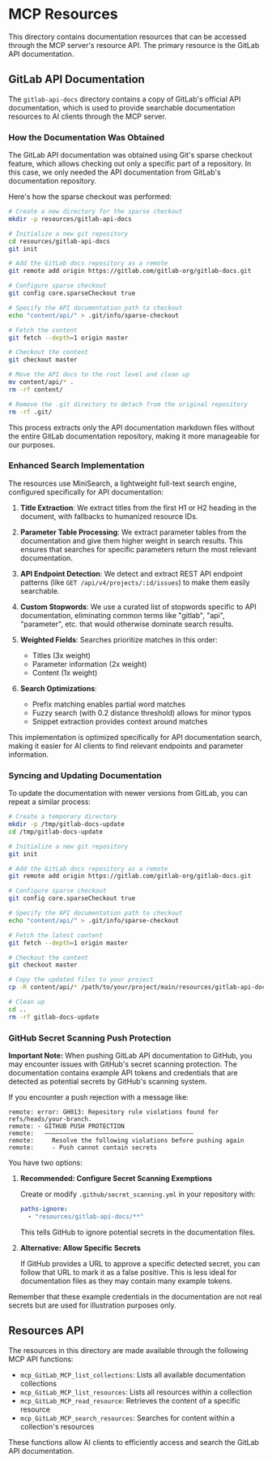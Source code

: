 # MCP Resources

This directory contains documentation resources that can be accessed through the MCP server's resource API. The primary resource is the GitLab API documentation.

## GitLab API Documentation

The `gitlab-api-docs` directory contains a copy of GitLab's official API documentation, which is used to provide searchable documentation resources to AI clients through the MCP server.

### How the Documentation Was Obtained

The GitLab API documentation was obtained using Git's sparse checkout feature, which allows checking out only a specific part of a repository. In this case, we only needed the API documentation from GitLab's documentation repository.

Here's how the sparse checkout was performed:

```bash
# Create a new directory for the sparse checkout
mkdir -p resources/gitlab-api-docs

# Initialize a new git repository
cd resources/gitlab-api-docs
git init

# Add the GitLab docs repository as a remote
git remote add origin https://gitlab.com/gitlab-org/gitlab-docs.git

# Configure sparse checkout
git config core.sparseCheckout true

# Specify the API documentation path to checkout
echo "content/api/" > .git/info/sparse-checkout

# Fetch the content
git fetch --depth=1 origin master

# Checkout the content
git checkout master

# Move the API docs to the root level and clean up
mv content/api/* .
rm -rf content/

# Remove the .git directory to detach from the original repository
rm -rf .git/
```

This process extracts only the API documentation markdown files without the entire GitLab documentation repository, making it more manageable for our purposes.

### Enhanced Search Implementation

The resources use MiniSearch, a lightweight full-text search engine, configured specifically for API documentation:

1. **Title Extraction**: We extract titles from the first H1 or H2 heading in the document, with fallbacks to humanized resource IDs.

2. **Parameter Table Processing**: We extract parameter tables from the documentation and give them higher weight in search results. This ensures that searches for specific parameters return the most relevant documentation.

3. **API Endpoint Detection**: We detect and extract REST API endpoint patterns (like `GET /api/v4/projects/:id/issues`) to make them easily searchable.

4. **Custom Stopwords**: We use a curated list of stopwords specific to API documentation, eliminating common terms like "gitlab", "api", "parameter", etc. that would otherwise dominate search results.

5. **Weighted Fields**: Searches prioritize matches in this order:
   - Titles (3x weight)
   - Parameter information (2x weight)
   - Content (1x weight)

6. **Search Optimizations**:
   - Prefix matching enables partial word matches
   - Fuzzy search (with 0.2 distance threshold) allows for minor typos
   - Snippet extraction provides context around matches

This implementation is optimized specifically for API documentation search, making it easier for AI clients to find relevant endpoints and parameter information.

### Syncing and Updating Documentation

To update the documentation with newer versions from GitLab, you can repeat a similar process:

```bash
# Create a temporary directory
mkdir -p /tmp/gitlab-docs-update
cd /tmp/gitlab-docs-update

# Initialize a new git repository
git init

# Add the GitLab docs repository as a remote
git remote add origin https://gitlab.com/gitlab-org/gitlab-docs.git

# Configure sparse checkout
git config core.sparseCheckout true

# Specify the API documentation path to checkout
echo "content/api/" > .git/info/sparse-checkout

# Fetch the latest content
git fetch --depth=1 origin master

# Checkout the content
git checkout master

# Copy the updated files to your project
cp -R content/api/* /path/to/your/project/main/resources/gitlab-api-docs/

# Clean up
cd ..
rm -rf gitlab-docs-update
```

### GitHub Secret Scanning Push Protection

**Important Note:** When pushing GitLab API documentation to GitHub, you may encounter issues with GitHub's secret scanning protection. The documentation contains example API tokens and credentials that are detected as potential secrets by GitHub's scanning system.

If you encounter a push rejection with a message like:

```
remote: error: GH013: Repository rule violations found for refs/heads/your-branch.
remote: - GITHUB PUSH PROTECTION
remote:   —————————————————————————————————————————
remote:     Resolve the following violations before pushing again
remote:     - Push cannot contain secrets
```

You have two options:

1. **Recommended: Configure Secret Scanning Exemptions**
   
   Create or modify `.github/secret_scanning.yml` in your repository with:
   
   ```yaml
   paths-ignore:
     - "resources/gitlab-api-docs/**"
   ```
   
   This tells GitHub to ignore potential secrets in the documentation files.

2. **Alternative: Allow Specific Secrets**
   
   If GitHub provides a URL to approve a specific detected secret, you can follow that URL to mark it as a false positive. This is less ideal for documentation files as they may contain many example tokens.

Remember that these example credentials in the documentation are not real secrets but are used for illustration purposes only.

## Resources API

The resources in this directory are made available through the following MCP API functions:

- `mcp_GitLab_MCP_list_collections`: Lists all available documentation collections
- `mcp_GitLab_MCP_list_resources`: Lists all resources within a collection
- `mcp_GitLab_MCP_read_resource`: Retrieves the content of a specific resource
- `mcp_GitLab_MCP_search_resources`: Searches for content within a collection's resources

These functions allow AI clients to efficiently access and search the GitLab API documentation. 
